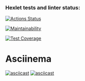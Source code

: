 ### Hexlet tests and linter status:

[![Actions Status](https://github.com/anagranfd/frontend-project-46/workflows/hexlet-check/badge.svg)](https://github.com/anagranfd/frontend-project-46/actions)

[![Maintainability](https://api.codeclimate.com/v1/badges/4a375d7ce855f2f92656/maintainability)](https://codeclimate.com/github/anagranfd/frontend-project-46/maintainability)

[![Test Coverage](https://api.codeclimate.com/v1/badges/4a375d7ce855f2f92656/test_coverage)](https://codeclimate.com/github/anagranfd/frontend-project-46/test_coverage)

# Asciinema

[![asciicast](https://asciinema.org/a/kvb3guKZ2CxhPKB5XE1tAG7IJ.png)](https://asciinema.org/a/kvb3guKZ2CxhPKB5XE1tAG7IJ)
[![asciicast](https://asciinema.org/a/rHlTgDlnBLgbbbBWgGcWt6TE7.png)](https://asciinema.org/a/rHlTgDlnBLgbbbBWgGcWt6TE7)
